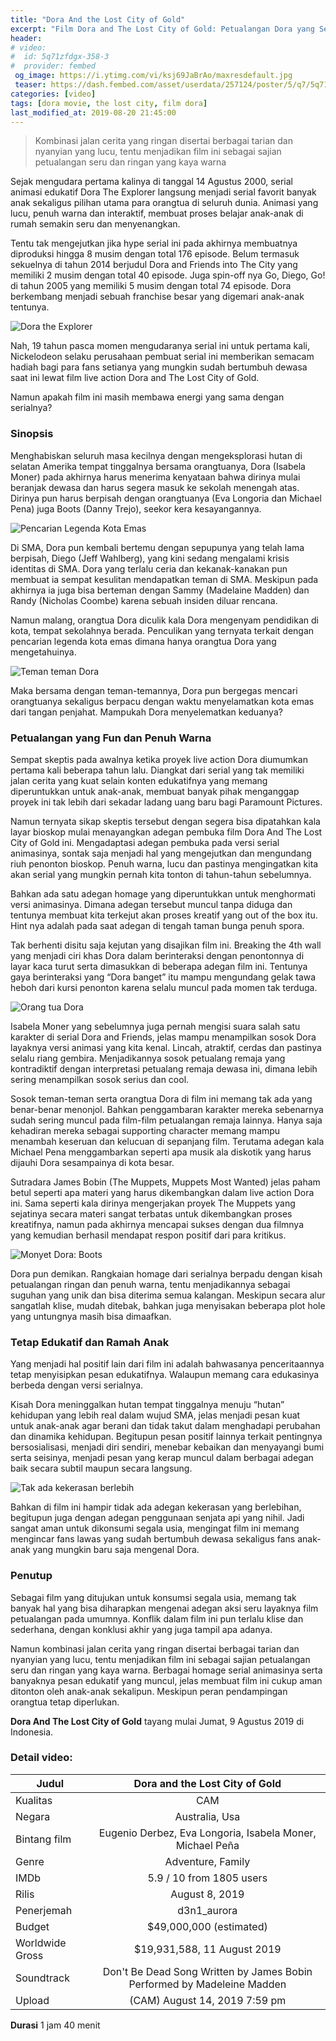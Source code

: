 ```yaml
---
title: "Dora And the Lost City of Gold"
excerpt: "Film Dora and The Lost City of Gold: Petualangan Dora yang Seru dan Penuh Warna"
header:
# video:
#  id: 5q71zfdgx-358-3
#  provider: fembed
 og_image: https://i.ytimg.com/vi/ksj69JaBrAo/maxresdefault.jpg
 teaser: https://dash.fembed.com/asset/userdata/257124/poster/5/q7/5q71zfdgx-358-3.png
categories: [video]
tags: [dora movie, the lost city, film dora]
last_modified_at: 2019-08-20 21:45:00
---
```


> Kombinasi jalan cerita yang ringan disertai berbagai tarian dan nyanyian yang lucu, tentu menjadikan film ini sebagai sajian petualangan seru dan ringan yang kaya warna

Sejak mengudara pertama kalinya di tanggal 14 Agustus 2000, serial animasi edukatif Dora The Explorer langsung menjadi serial favorit banyak anak sekaligus pilihan utama para orangtua di seluruh dunia. Animasi yang lucu, penuh warna dan interaktif, membuat proses belajar anak-anak di rumah semakin seru dan menyenangkan.

Tentu tak mengejutkan jika hype serial ini pada akhirnya membuatnya diproduksi hingga 8 musim dengan total 176 episode. Belum termasuk sekuelnya di tahun 2014 berjudul Dora and Friends into The City yang memiliki 2 musim dengan total 40 episode. Juga spin-off nya Go, Diego, Go! di tahun 2005 yang memiliki 5 musim dengan total 74 episode. Dora berkembang menjadi sebuah franchise besar yang digemari anak-anak tentunya.

![Dora the Explorer](https://i0.wp.com/movieden.net/wp-content/uploads/2019/08/Dora-and-The-Lost-City-of-Gold-1-1024x683.jpg)

Nah, 19 tahun pasca momen mengudaranya serial ini untuk pertama kali, Nickelodeon selaku perusahaan pembuat serial ini memberikan semacam hadiah bagi para fans setianya yang mungkin sudah bertumbuh dewasa saat ini lewat film live action Dora and The Lost City of Gold.

Namun apakah film ini masih membawa energi yang sama dengan serialnya?

### Sinopsis

Menghabiskan seluruh masa kecilnya dengan mengeksplorasi hutan di selatan Amerika tempat tinggalnya bersama orangtuanya, Dora (Isabela Moner) pada akhirnya harus menerima kenyataan bahwa dirinya mulai beranjak dewasa dan harus segera masuk ke sekolah menengah atas. Dirinya pun harus berpisah dengan orangtuanya (Eva Longoria dan Michael Pena) juga Boots (Danny Trejo), seekor kera kesayangannya.

![Pencarian Legenda Kota Emas](https://i1.wp.com/movieden.net/wp-content/uploads/2019/08/Dora-and-The-Lost-City-of-Gold-2-1024x683.jpg)

Di SMA, Dora pun kembali bertemu dengan sepupunya yang telah lama berpisah, Diego (Jeff Wahlberg), yang kini sedang mengalami krisis identitas di SMA. Dora yang terlalu ceria dan kekanak-kanakan pun membuat ia sempat kesulitan mendapatkan teman di SMA. Meskipun pada akhirnya ia juga bisa berteman dengan Sammy (Madelaine Madden) dan Randy (Nicholas Coombe) karena sebuah insiden diluar rencana.

Namun malang, orangtua Dora diculik kala Dora mengenyam pendidikan di kota, tempat sekolahnya berada. Penculikan yang ternyata terkait dengan pencarian legenda kota emas dimana hanya orangtua Dora yang mengetahuinya.

![Teman teman Dora](https://i0.wp.com/movieden.net/wp-content/uploads/2019/08/Dora-and-The-Lost-City-of-Gold-3-1024x689.jpg)

Maka bersama dengan teman-temannya, Dora pun bergegas mencari orangtuanya sekaligus berpacu dengan waktu menyelamatkan kota emas dari tangan penjahat. Mampukah Dora menyelematkan keduanya?

### Petualangan yang Fun dan Penuh Warna

Sempat skeptis pada awalnya ketika proyek live action Dora diumumkan pertama kali beberapa tahun lalu. Diangkat dari serial yang tak memiliki jalan cerita yang kuat selain konten edukatifnya yang memang diperuntukkan untuk anak-anak, membuat banyak pihak menganggap proyek ini tak lebih dari sekadar ladang uang baru bagi Paramount Pictures.

Namun ternyata sikap skeptis tersebut dengan segera bisa dipatahkan kala layar bioskop mulai menayangkan adegan pembuka film Dora And The Lost City of Gold ini. Mengadaptasi adegan pembuka pada versi serial animasinya, sontak saja menjadi hal yang mengejutkan dan mengundang riuh penonton bioskop. Penuh warna, lucu dan pastinya mengingatkan kita akan serial yang mungkin pernah kita tonton di tahun-tahun sebelumnya.

Bahkan ada satu adegan homage yang diperuntukkan untuk menghormati versi animasinya. Dimana adegan tersebut muncul tanpa diduga dan tentunya membuat kita terkejut akan proses kreatif yang out of the box itu. Hint nya adalah pada saat adegan di tengah taman bunga penuh spora.

Tak berhenti disitu saja kejutan yang disajikan film ini. Breaking the 4th wall yang menjadi ciri khas Dora dalam berinteraksi dengan penontonnya di layar kaca turut serta dimasukkan di beberapa adegan film ini. Tentunya gaya berinteraksi yang “Dora banget” itu mampu mengundang gelak tawa heboh dari kursi penonton karena selalu muncul pada momen tak terduga.

![Orang tua Dora](https://i1.wp.com/movieden.net/wp-content/uploads/2019/08/Dora-and-The-Lost-City-of-Gold-3-1024x689.jpg)

Isabela Moner yang sebelumnya juga pernah mengisi suara salah satu karakter di serial Dora and Friends, jelas mampu menampilkan sosok Dora layaknya versi animasi yang kita kenal. Lincah, atraktif, cerdas dan pastinya selalu riang gembira. Menjadikannya sosok petualang remaja yang kontradiktif dengan interpretasi petualang remaja dewasa ini, dimana lebih sering menampilkan sosok serius dan cool.

Sosok teman-teman serta orangtua Dora di film ini memang tak ada yang benar-benar menonjol. Bahkan penggambaran karakter mereka sebenarnya sudah sering muncul pada film-film petualangan remaja lainnya. Hanya saja kehadiran mereka sebagai supporting character memang mampu menambah keseruan dan kelucuan di sepanjang film. Terutama adegan kala Michael Pena menggambarkan seperti apa musik ala diskotik yang harus dijauhi Dora sesampainya di kota besar.

Sutradara James Bobin (The Muppets, Muppets Most Wanted) jelas paham betul seperti apa materi yang harus dikembangkan dalam live action Dora ini. Sama seperti kala dirinya mengerjakan proyek The Muppets yang sejatinya secara materi sangat terbatas untuk dikembangkan proses kreatifnya, namun pada akhirnya mencapai sukses dengan dua filmnya yang kemudian berhasil mendapat respon positif dari para kritikus.

![Monyet Dora: Boots](https://i0.wp.com/movieden.net/wp-content/uploads/2019/08/Dora-and-The-Lost-City-of-Gold-5-1024x713.jpg)

Dora pun demikan. Rangkaian homage dari serialnya berpadu dengan kisah petualangan ringan dan penuh warna, tentu menjadikannya sebagai suguhan yang unik dan bisa diterima semua kalangan. Meskipun secara alur sangatlah klise, mudah ditebak, bahkan juga menyisakan beberapa plot hole yang untungnya masih bisa dimaafkan.

### Tetap Edukatif dan Ramah Anak

Yang menjadi hal positif lain dari film ini adalah bahwasanya penceritaannya tetap menyisipkan pesan edukatifnya. Walaupun memang cara edukasinya berbeda dengan versi serialnya.

Kisah Dora meninggalkan hutan tempat tinggalnya menuju “hutan” kehidupan yang lebih real dalam wujud SMA, jelas menjadi pesan kuat untuk anak-anak agar berani dan tidak takut dalam menghadapi perubahan dan dinamika kehidupan. Begitupun pesan positif lainnya terkait pentingnya bersosialisasi, menjadi diri sendiri, menebar kebaikan dan menyayangi bumi serta seisinya, menjadi pesan yang kerap muncul dalam berbagai adegan baik secara subtil maupun secara langsung.

![Tak ada kekerasan berlebih](https://i1.wp.com/movieden.net/wp-content/uploads/2019/08/Dora-and-The-Lost-City-of-Gold-6-1024x683.jpg)

Bahkan di film ini hampir tidak ada adegan kekerasan yang berlebihan, begitupun juga dengan adegan penggunaan senjata api yang nihil. Jadi sangat aman untuk dikonsumi segala usia, mengingat film ini memang mengincar fans lawas yang sudah bertumbuh dewasa sekaligus fans anak-anak yang mungkin baru saja mengenal Dora.

### Penutup

Sebagai film yang ditujukan untuk konsumsi segala usia, memang tak banyak hal yang bisa diharapkan mengenai adegan aksi seru layaknya film petualangan pada umumnya. Konflik dalam film ini pun terlalu klise dan sederhana, dengan konklusi akhir yang juga tampil apa adanya.

Namun kombinasi jalan cerita yang ringan disertai berbagai tarian dan nyanyian yang lucu, tentu menjadikan film ini sebagai sajian petualangan seru dan ringan yang kaya warna. Berbagai homage serial animasinya serta banyaknya pesan edukatif yang muncul, jelas membuat film ini cukup aman ditonton oleh anak-anak sekalipun. Meskipun peran pendampingan orangtua tetap diperlukan.

**Dora And The Lost City of Gold** tayang mulai Jumat, 9 Agustus 2019 di Indonesia.

### Detail video:

|Judul|Dora and the Lost City of Gold|
|---|:---:|
|Kualitas|CAM|
|Negara|Australia, Usa|
|Bintang film|Eugenio Derbez, Eva Longoria, Isabela Moner, Michael Peña|
|Genre|Adventure, Family|
|IMDb|5.9 / 10 from 1805 users|
|Rilis|August 8, 2019|
|Penerjemah|d3n1_aurora|
|Budget|$49,000,000 (estimated)|
|Worldwide Gross|$19,931,588, 11 August 2019|
|Soundtrack|Don't Be Dead Song Written by James Bobin Performed by Madeleine Madden|
|Upload|(CAM) August 14, 2019 7:59 pm|

**Durasi** 1 jam 40 menit
